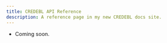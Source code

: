```yaml
---
title: CREDEBL API Reference
description: A reference page in my new CREDEBL docs site.
---
```



- Coming soon.